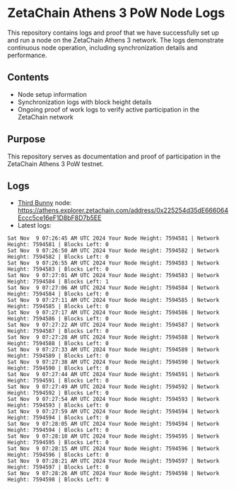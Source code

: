 # ZetaChain Athens 3 PoW Node Logs
This repository contains logs and proof that we have successfully set up and run a node on the ZetaChain Athens 3 network. The logs demonstrate continuous node operation, including synchronization details and performance.

## Contents
- Node setup information
- Synchronization logs with block height details
- Ongoing proof of work logs to verify active participation in the ZetaChain network

## Purpose
This repository serves as documentation and proof of participation in the ZetaChain Athens 3 PoW testnet.

## Logs

- [Third Bunny](https://thirdbunny.xyz/) node: https://athens.explorer.zetachain.com/address/0x225254d35dE666064Eccc5ce16eF1D8bF8D7b5EE
- Latest logs:
```
Sat Nov  9 07:26:45 AM UTC 2024 Your Node Height: 7594581 | Network Height: 7594581 | Blocks Left: 0
Sat Nov  9 07:26:50 AM UTC 2024 Your Node Height: 7594582 | Network Height: 7594582 | Blocks Left: 0
Sat Nov  9 07:26:55 AM UTC 2024 Your Node Height: 7594583 | Network Height: 7594583 | Blocks Left: 0
Sat Nov  9 07:27:01 AM UTC 2024 Your Node Height: 7594583 | Network Height: 7594584 | Blocks Left: 1
Sat Nov  9 07:27:06 AM UTC 2024 Your Node Height: 7594584 | Network Height: 7594584 | Blocks Left: 0
Sat Nov  9 07:27:11 AM UTC 2024 Your Node Height: 7594585 | Network Height: 7594585 | Blocks Left: 0
Sat Nov  9 07:27:17 AM UTC 2024 Your Node Height: 7594586 | Network Height: 7594586 | Blocks Left: 0
Sat Nov  9 07:27:22 AM UTC 2024 Your Node Height: 7594587 | Network Height: 7594587 | Blocks Left: 0
Sat Nov  9 07:27:28 AM UTC 2024 Your Node Height: 7594588 | Network Height: 7594588 | Blocks Left: 0
Sat Nov  9 07:27:33 AM UTC 2024 Your Node Height: 7594589 | Network Height: 7594589 | Blocks Left: 0
Sat Nov  9 07:27:38 AM UTC 2024 Your Node Height: 7594590 | Network Height: 7594590 | Blocks Left: 0
Sat Nov  9 07:27:44 AM UTC 2024 Your Node Height: 7594591 | Network Height: 7594591 | Blocks Left: 0
Sat Nov  9 07:27:49 AM UTC 2024 Your Node Height: 7594592 | Network Height: 7594592 | Blocks Left: 0
Sat Nov  9 07:27:54 AM UTC 2024 Your Node Height: 7594593 | Network Height: 7594593 | Blocks Left: 0
Sat Nov  9 07:27:59 AM UTC 2024 Your Node Height: 7594594 | Network Height: 7594594 | Blocks Left: 0
Sat Nov  9 07:28:05 AM UTC 2024 Your Node Height: 7594594 | Network Height: 7594594 | Blocks Left: 0
Sat Nov  9 07:28:10 AM UTC 2024 Your Node Height: 7594595 | Network Height: 7594595 | Blocks Left: 0
Sat Nov  9 07:28:15 AM UTC 2024 Your Node Height: 7594596 | Network Height: 7594596 | Blocks Left: 0
Sat Nov  9 07:28:21 AM UTC 2024 Your Node Height: 7594597 | Network Height: 7594597 | Blocks Left: 0
Sat Nov  9 07:28:26 AM UTC 2024 Your Node Height: 7594598 | Network Height: 7594598 | Blocks Left: 0
```
